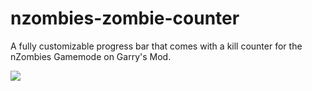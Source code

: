 # nzombies-zombie-counter
A fully customizable progress bar that comes with a kill counter for the nZombies Gamemode on Garry's Mod.

![](https://i.imgur.com/xzmg9QE.gif)
